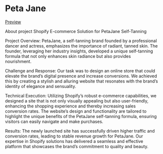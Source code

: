 
# Peta Jane
[Preview](https://petajanebeauty.com/)

About project
Shopify E-commerce Solution for PetaJane Self-Tanning

Project Overview: PetaJane, a self-tanning brand founded by a professional dancer and actress, emphasizes the importance of radiant, tanned skin. The founder, leveraging her industry insights, developed a unique self-tanning formula that not only enhances skin radiance but also provides nourishment.

Challenge and Response: Our task was to design an online store that could elevate the brand’s digital presence and increase conversions. We achieved this by creating a stylish and alluring website that resonates with the brand’s identity of elegance and sensuality.

Technical Execution: Utilizing Shopify’s robust e-commerce capabilities, we designed a site that is not only visually appealing but also user-friendly, enhancing the shopping experience and thereby increasing sales conversion rates. The website’s design and functionality are tailored to highlight the unique benefits of the PetaJane self-tanning formula, ensuring visitors can easily navigate and make purchases.

Results: The newly launched site has successfully driven higher traffic and conversion rates, leading to stable revenue growth for PetaJane. Our expertise in Shopify solutions has delivered a seamless and effective platform that showcases the brand’s commitment to quality and beauty.
